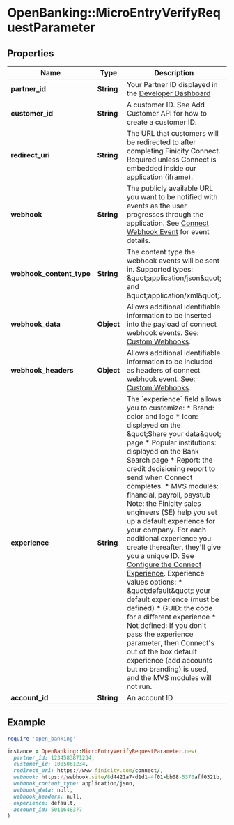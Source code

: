 # OpenBanking::MicroEntryVerifyRequestParameter

## Properties

| Name | Type | Description | Notes |
| ---- | ---- | ----------- | ----- |
| **partner_id** | **String** | Your Partner ID displayed in the [Developer Dashboard](https://developer.mastercard.com/account/log-in) | [optional] |
| **customer_id** | **String** | A customer ID. See Add Customer API for how to create a customer ID. | [optional] |
| **redirect_uri** | **String** | The URL that customers will be redirected to after completing Finicity Connect. Required unless Connect is embedded inside our application (iframe). | [optional] |
| **webhook** | **String** | The publicly available URL you want to be notified with events as the user progresses through the application. See [Connect Webhook Event](https://developer.mastercard.com/open-banking-us/documentation/webhooks/webhooks-connect/) for event details. | [optional] |
| **webhook_content_type** | **String** | The content type the webhook events will be sent in. Supported types: \&quot;application/json\&quot; and \&quot;application/xml\&quot;. | [optional][default to &#39;application/json&#39;] |
| **webhook_data** | **Object** | Allows additional identifiable information to be inserted into the payload of connect webhook events. See: [Custom Webhooks](https://developer.mastercard.com/open-banking-us/documentation/webhooks/webhooks-custom/). | [optional] |
| **webhook_headers** | **Object** | Allows additional identifiable information to be included as headers of connect webhook event. See: [Custom Webhooks](https://developer.mastercard.com/open-banking-us/documentation/webhooks/webhooks-custom/). | [optional] |
| **experience** | **String** | The &#x60;experience&#x60; field allows you to customize: * Brand: color and logo * Icon: displayed on the \&quot;Share your data\&quot; page * Popular institutions: displayed on the Bank Search page * Report: the credit decisioning report to send when Connect completes. * MVS modules: financial, payroll, paystub  Note: the Finicity sales engineers (SE) help you set up a default experience for your company. For each additional experience you create thereafter, they&#39;ll give you a unique ID. See [Configure the Connect Experience](https://developer.mastercard.com/open-banking-us/documentation/connect/configure-connect-experience/).  Experience values options: * \&quot;default\&quot;: your default experience (must be defined) * GUID: the code for a different experience * Not defined: If you don&#39;t pass the experience parameter, then Connect&#39;s out of the box default experience (add accounts but no branding) is used, and the MVS modules will not run. | [optional] |
| **account_id** | **String** | An account ID | [optional] |

## Example

```ruby
require 'open_banking'

instance = OpenBanking::MicroEntryVerifyRequestParameter.new(
  partner_id: 1234583871234,
  customer_id: 1005061234,
  redirect_uri: https://www.finicity.com/connect/,
  webhook: https://webhook.site/8d4421a7-d1d1-4f01-bb08-5370aff0321b,
  webhook_content_type: application/json,
  webhook_data: null,
  webhook_headers: null,
  experience: default,
  account_id: 5011648377
)
```

